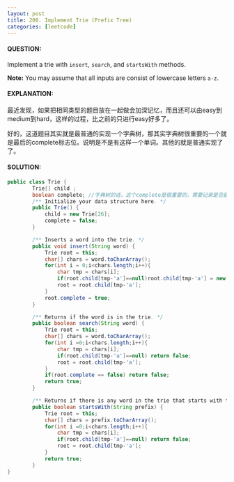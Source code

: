 ```yaml
---
layout: post
title: 208. Implement Trie (Prefix Tree)
categories: [leetcode]
---
```


#### QUESTION:

Implement a trie with `insert`, `search`, and `startsWith` methods.

**Note:**
You may assume that all inputs are consist of lowercase letters `a-z`.

#### EXPLANATION:

最近发现，如果把相同类型的题目放在一起做会加深记忆，而且还可以由easy到medium到hard，这样的过程，比之前的只进行easy好多了。

好的，这道题目其实就是最普通的实现一个字典树，那其实字典树很重要的一个就是最后的complete标志位。说明是不是有这样一个单词。其他的就是普通实现了了。

#### SOLUTION:

```JAVA
public class Trie {
        Trie[] child ;
        boolean complete; //字典树的话，这个complete是很重要的，需要记录是否是一个完整的单词。
        /** Initialize your data structure here. */
        public Trie() {
            child = new Trie[26];
            complete = false;
        }

        /** Inserts a word into the trie. */
        public void insert(String word) {
            Trie root = this;
            char[] chars = word.toCharArray();
            for(int i = 0;i<chars.length;i++){
                char tmp = chars[i];
                if(root.child[tmp-'a']==null)root.child[tmp-'a'] = new Trie();
                root = root.child[tmp-'a'];
            }
            root.complete = true;
        }

        /** Returns if the word is in the trie. */
        public boolean search(String word) {
            Trie root = this;
            char[] chars = word.toCharArray();
            for(int i =0;i<chars.length;i++){
                char tmp = chars[i];
                if(root.child[tmp-'a']==null) return false;
                root = root.child[tmp-'a'];
            }
            if(root.complete == false) return false;
            return true;
        }

        /** Returns if there is any word in the trie that starts with the given prefix. */
        public boolean startsWith(String prefix) {
            Trie root = this;
            char[] chars = prefix.toCharArray();
            for(int i =0;i<chars.length;i++){
                char tmp = chars[i];
                if(root.child[tmp-'a']==null) return false;
                root = root.child[tmp-'a'];
            }
            return true;
        }
}
```

